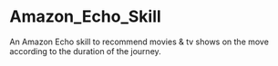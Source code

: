 # Amazon_Echo_Skill

An Amazon Echo skill to recommend movies & tv shows on the move according to the duration of the journey.
